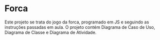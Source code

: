 # Forca
Este projeto se trata do jogo da forca, programado em JS e seguindo as instruções passadas em aula. O projeto contém Diagrama de Caso de Uso, Diagrama de Classe e Diagrama de Atividade.
